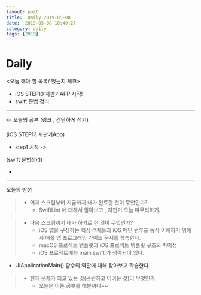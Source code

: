 ```yaml
---
layout: post
title:  Daily 2019-05-08
date:  2019-05-08 10:49:27
category: daily
tags: [2019]
---
```


# Daily

<오늘 해야 할 목록/ 했는지 체크>

- iOS STEP13 자판기APP 시작!
- swift 문법 정리

------

✏️ 오늘의 공부 (링크 , 간단하게 적기)

(iOS STEP13 자판기App)

- step1 시작 ->
> 


(swift 문법정리)

-

------

오늘의 반성

> - 어제 스크럼부터 지금까지 내가 완료한 것이 무엇인가?
  >     * SwiftLint 에 대해서 알아보고 , 자판기 오늘 마무리하기. 

> - 다음 스크럼까지 내가 하기로 한 것이 무엇인가?
>   * iOS 앱을 구성하는 핵심 객체들과 iOS 메인 런루프 동작 이해하기 위해서 애플 앱 프로그래밍 가이드 문서를 학습한다.
>   * macOS 프로젝트 템플릿과 iOS 프로젝트 템플릿 구조의 차이점
>   * iOS 프로젝트에는 main.swift 가 생략되어 있다.
* UIApplicationMain() 함수의 역할에 대해 찾아보고 학습한다.


> - 현재 문제가 되고 있는 것(곤란하고 어려운 것)이 무엇인가
>    * 오늘은 이론 공부를 해볼까나~~